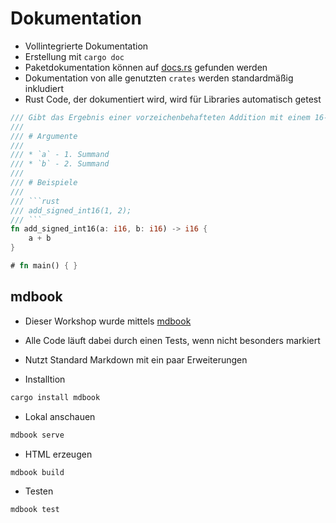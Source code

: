 # Dokumentation

* Vollintegrierte Dokumentation
* Erstellung mit `cargo doc`
* Paketdokumentation können auf [docs.rs](https://docs.rs) gefunden werden
* Dokumentation von alle genutzten `crates` werden standardmäßig inkludiert
* Rust Code, der dokumentiert wird, wird für Libraries automatisch getest

```rust
/// Gibt das Ergebnis einer vorzeichenbehafteten Addition mit einem 16-Bit Integer zurück
///
/// # Argumente
///
/// * `a` - 1. Summand
/// * `b` - 2. Summand
///
/// # Beispiele
///
/// ```rust
/// add_signed_int16(1, 2);
/// ```
fn add_signed_int16(a: i16, b: i16) -> i16 {
    a + b
}

# fn main() { }
```

## mdbook

* Dieser Workshop wurde mittels [mdbook](https://github.com/rust-lang/mdBook)
* Alle Code läuft dabei durch einen Tests, wenn nicht besonders markiert
* Nutzt Standard Markdown mit ein paar Erweiterungen

* Installtion

```sh
cargo install mdbook
```

* Lokal anschauen

```sh
mdbook serve
```

* HTML erzeugen

```sh
mdbook build
```

* Testen

```sh
mdbook test
```
